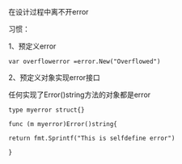在设计过程中离不开error

习惯：

1、预定义error

`var overflowerror =error.New("Overflowed")`

2、预定义对象实现error接口

任何实现了Error()string方法的对象都是error

`type myerror struct{}`

`func (m myerror)Error()string{`

`return fmt.Sprintf("This is selfdefine error")`

`}`



